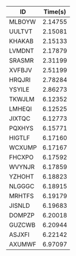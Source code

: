 |ID|Time(s)|
|-|-|
|MLBOYW|2.14755|
|UULTVT|2.15081|
|KHAKAB|2.15133|
|LVMDNT|2.17879|
|SRASMR|2.31199|
|XVFBJV|2.51199|
|HRQJRI|2.78284|
|YSYILE|2.86273|
|TKWJLM|6.12352|
|LMHEQI|6.12525|
|JIXTQC|6.12773|
|PQXHYS|6.15771|
|HIGTLF|6.17160|
|WCXUMP|6.17167|
|FHCXPO|6.17592|
|WVYNJR|6.17859|
|YZHOHT|6.18823|
|NLGGGC|6.18915|
|MRHTFS|6.19179|
|JISNLD|6.19683|
|DOMPZP|6.20018|
|GUZCWB|6.20944|
|ASJXFI|6.22142|
|AXUMWF|6.97097|
